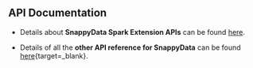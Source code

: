 ## API Documentation 

*	Details about **SnappyData Spark Extension APIs** can be found [here](reference/API_Reference/apireference_guide.md).

*	Details of all the **other API reference for SnappyData** can be found [here](../apidocs){target=_blank}.
